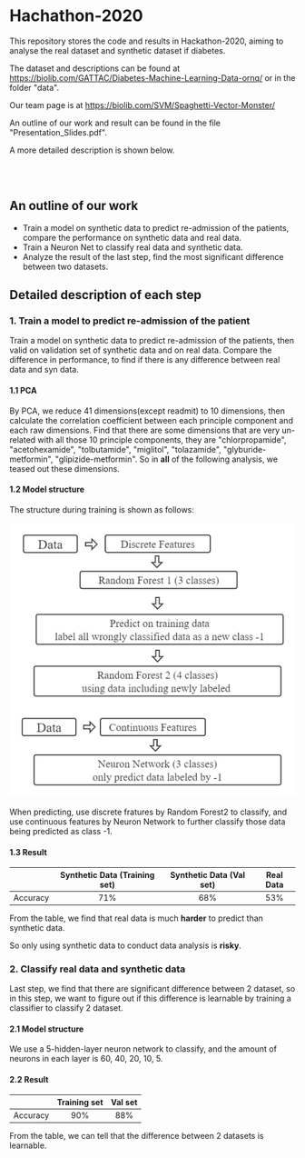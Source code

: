 # Hachathon-2020

This repository stores the code and results in Hackathon-2020, aiming to analyse the real dataset  and synthetic dataset if diabetes.

The dataset and descriptions can be found at https://biolib.com/GATTAC/Diabetes-Machine-Learning-Data-ornq/ or in the folder "data".

Our team page is at https://biolib.com/SVM/Spaghetti-Vector-Monster/

An outline of our work and result can be found in the file "Presentation_Slides.pdf".

A more detailed description is shown below.

<br/><br/>

## An outline of our work

- Train a model on synthetic data to predict re-admission of the patients, compare the performance on synthetic data and real data.
- Train a Neuron Net to classify real data and synthetic data.
- Analyze the result of the last step, find the most significant difference between two datasets.

## Detailed description of each step

### 1. Train a model to predict re-admission of the patient

Train a model on synthetic data to predict re-admission of the patients, then valid on validation set of synthetic data and on real data.
Compare the difference in performance, to find if there is any difference between real data and syn data.


#### 1.1 PCA

By PCA, we reduce 41 dimensions(except readmit) to 10 dimensions, then calculate the correlation coefficient between each principle component and each raw dimensions.
Find that there are some dimensions that are very un-related with all those 10 principle components, they are "chlorpropamide", "acetohexamide", "tolbutamide", "miglitol", "tolazamide", "glyburide-metformin", "glipizide-metformin". 
So in **all** of the following analysis, we teased out these dimensions.

#### 1.2 Model structure 

The structure during training is shown as follows:

![image](https://github.com/hejj16/Hachathon-2020/blob/main/model-structure1.png)

When predicting, use discrete fratures by Random Forest2 to classify, and use continuous features by Neuron Network to further classify those data being predicted as class -1.

#### 1.3 Result

|            |  Synthetic Data (Training set)   |  Synthetic Data (Val set)  |  Real Data  |
| :------:   | :----:   | :----: |  :----: |
| Accuracy   | 71%      |   68%   |  53% |

From the table, we find that real data is much **harder** to predict than synthetic data.

So only using synthetic data to conduct data analysis is **risky**.


### 2. Classify real data and synthetic data

Last step, we find that there are significant difference between 2 dataset, so in this step, we want to figure out if this difference is learnable by training a classifier to classify 2 dataset.

#### 2.1 Model structure

We use a 5-hidden-layer neuron network to classify, and the amount of neurons in each layer is 60, 40, 20, 10, 5.

#### 2.2 Result
|            |  Training set   |  Val set  |
| :------:   | :----:   | :----: | 
| Accuracy   | 90%      |   88%   |

From the table, we can tell that the difference between 2 datasets is learnable.






